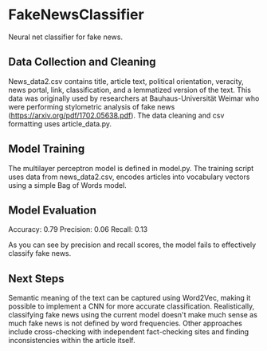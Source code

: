 # FakeNewsClassifier
Neural net classifier for fake news.

## Data Collection and Cleaning
News_data2.csv contains title, article text, political orientation, veracity, news portal, link, classification, and a lemmatized version of the text. This data was originally used by researchers at Bauhaus-Universität Weimar who were performing stylometric analysis of fake news (https://arxiv.org/pdf/1702.05638.pdf). The data cleaning and csv formatting uses article_data.py.

## Model Training
The multilayer perceptron model is defined in model.py. The training script uses data from news_data2.csv, encodes articles into vocabulary vectors using a simple Bag of Words model. 

## Model Evaluation
Accuracy: 0.79
Precision: 0.06
Recall: 0.13

As you can see by precision and recall scores, the model fails to effectively classify fake news.

## Next Steps
Semantic meaning of the text can be captured using Word2Vec, making it possible to implement a CNN for more accurate classification. Realistically, classifying fake news using the current model doesn't make much sense as much fake news is not defined by word frequencies. Other approaches include cross-checking with independent fact-checking sites and finding inconsistencies within the article itself.



